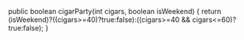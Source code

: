 public boolean cigarParty(int cigars, boolean isWeekend) {
  return (isWeekend)?((cigars>=40)?true:false):((cigars>=40 && cigars<=60)?true:false);
}
